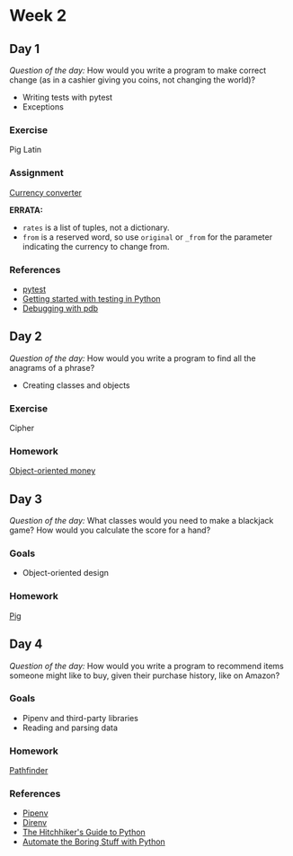 # Week 2

## Day 1

_Question of the day:_ How would you write a program to make correct change (as in a cashier giving you coins, not changing the world)?

- Writing tests with pytest
- Exceptions

### Exercise

Pig Latin

### Assignment

[Currency converter](https://classroom.github.com/a/kWUtqKI7)

**ERRATA:**

- `rates` is a list of tuples, not a dictionary.
- `from` is a reserved word, so use `original` or `_from` for the parameter indicating the currency to change from.

### References

- [pytest](https://docs.pytest.org/en/latest/)
- [Getting started with testing in Python](https://realpython.com/python-testing/)
- [Debugging with pdb](https://realpython.com/python-debugging-pdb/)

## Day 2

_Question of the day:_ How would you write a program to find all the anagrams of a phrase?

- Creating classes and objects

### Exercise

Cipher

### Homework

[Object-oriented money](https://classroom.github.com/a/YWWdcMhP)

## Day 3

_Question of the day:_ What classes would you need to make a blackjack game? How would you calculate the score for a hand?

### Goals

- Object-oriented design

### Homework

[Pig](https://classroom.github.com/a/_Sa3g1O9)

## Day 4

_Question of the day:_ How would you write a program to recommend items someone might like to buy, given their purchase history, like on Amazon?

### Goals

- Pipenv and third-party libraries
- Reading and parsing data

### Homework

[Pathfinder](https://classroom.github.com/a/RguF3tv6)

### References

- [Pipenv](https://pipenv.readthedocs.io/en/latest/)
- [Direnv](https://direnv.net/)
- [The Hitchhiker's Guide to Python](https://docs.python-guide.org/)
- [Automate the Boring Stuff with Python](https://automatetheboringstuff.com/)
